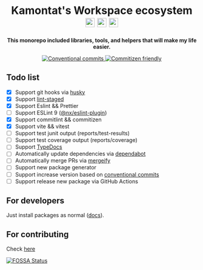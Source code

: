 <!-- Title section -->
<h1 align="center">
  Kamontat's Workspace ecosystem

  <img alt="Typescript icon" src="https://simpleicons.org/icons/typescript.svg" width="24px">
  <img alt="NX icon" src="https://simpleicons.org/icons/nx.svg" width="24px">
  <img alt="NodeJS icon" src="https://simpleicons.org/icons/nodedotjs.svg" width="24px">
</h1>

<!-- Description section -->
<p align="center">
    <strong>This monorepo included libraries, tools, and helpers that will make my life easier.</strong>
</p>

<!-- Badge setup -->
<p align="center">
  <a href="https://www.conventionalcommits.org/">
    <img src="https://img.shields.io/badge/conventional--commits-brightgreen?style=flat-square&logo=conventionalcommits&color=black" alt="Conventional commits" />
  </a>
  <a href="http://commitizen.github.io/cz-cli/">
    <img src="https://img.shields.io/badge/commitizen-friendly-brightgreen.svg?style=flat-square" alt="Commitizen friendly" />
  </a>
</p>

<!-- content section -->

## Todo list

- [x] Support git hooks via [husky](https://github.com/typicode/husky)
- [x] Support [lint-staged](https://github.com/lint-staged/lint-staged)
- [x] Support Eslint && Prettier
- [ ] Support ESLint 9 ([@nx/eslint-plugin](https://github.com/nrwl/nx/issues/27451))
- [x] Support commitlint && commitizen
- [x] Support vite && vitest
- [ ] Support test junit output (reports/test-results)
- [ ] Support test coverage output (reports/coverage)
- [ ] Support [TypeDocs](https://typedoc.org/)
- [ ] Automatically update dependencies via [dependabot](https://github.com/dependabot)
- [ ] Automatically merge PRs via [mergeify](https://mergify.com/)
- [ ] Support new package generator
- [ ] Support increase version based on [conventional commits](https://www.conventionalcommits.org/)
- [ ] Support release new package via GitHub Actions

## For developers

Just install packages as normal ([docs](https://kcws.kamontat.net)).

## For contributing

Check [here](./CONTRIBUTING.md)

<!-- Footer section -->
<p align="left">
  <a href="https://app.fossa.com/projects/custom%2B7211%2Fgithub.com%2Fkc-workspace%2Fkcws?ref=badge_large&issueType=license">
    <img src="https://app.fossa.com/api/projects/custom%2B7211%2Fgithub.com%2Fkc-workspace%2Fkcws.svg?type=large&issueType=license" alt="FOSSA Status">
  </a>
</p>

